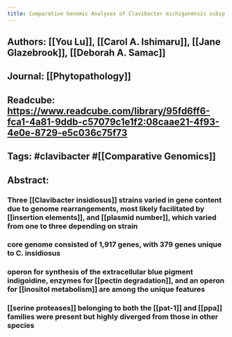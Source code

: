 ```yaml
---
title: Comparative Genomic Analyses of Clavibacter michiganensis subsp. insidiosus and Pathogenicity on Medicago truncatula
---
```


## **Authors**:  [[You Lu]], [[Carol A. Ishimaru]], [[Jane Glazebrook]], [[Deborah A. Samac]]

## **Journal**: [[Phytopathology]]

## **Readcube**: https://www.readcube.com/library/95fd6ff6-fca1-4a81-9ddb-c57079c1e1f2:08caae21-4f93-4e0e-8729-e5c036c75f73

## **Tags**: #clavibacter #[[Comparative Genomics]]

## **Abstract**:
### Three [[Clavibacter insidiosus]] strains varied in gene content due to genome rearrangements, most likely facilitated by [[insertion elements]], and [[plasmid number]], which varied from one to three depending on strain

### core genome consisted of 1,917 genes, with 379 genes unique to C. insidiosus

### operon for synthesis of the extracellular blue pigment indigoidine, enzymes for [[pectin degradation]], and an operon for [[inositol metabolism]] are among the unique features

### [[serine proteases]] belonging to both the [[pat-1]] and [[ppa]] families were present but highly diverged from those in other species

## 
